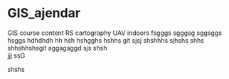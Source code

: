 # GIS_ajendar
GIS course content
RS
cartography
UAV
indoors
fsgggs
sgggsg
sggsggs
hsggs
hdhdhdh
hh
hsh
hshgghs
hshhs
git
sjsj
shshhhs
sjhshs
shhs
shhshhshsgit
aggagaggd
sjs
shsh\
jjj
ssG


shshs